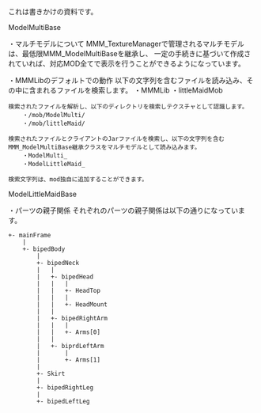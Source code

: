 これは書きかけの資料です。



ModelMultiBase

・マルチモデルについて
	MMM_TextureManagerで管理されるマルチモデルは、最低限MMM_ModelMultiBaseを継承し、
	一定の手続きに基づいて作成されていれば、対応MOD全てで表示を行うことができるようになっています。
	
・MMMLibのデフォルトでの動作
	以下の文字列を含むファイルを読み込み、その中に含まれるファイルを検索します。
		・MMMLib
		・littleMaidMob
	
	検索されたファイルを解析し、以下のディレクトリを検索しテクスチャとして認識します。
		・/mob/ModelMulti/
		・/mob/littleMaid/
	
	検索されたファイルとクライアントのJarファイルを検索し、以下の文字列を含むMMM_ModelMultiBase継承クラスをマルチモデルとして読み込みます。
		・ModelMulti_
		・ModelLittleMaid_

	検索文字列は、mod独自に追加することができます。


ModelLittleMaidBase

・パーツの親子関係
	それぞれのパーツの親子関係は以下の通りになっています。

	+- mainFrame
		|
		+- bipedBody
			|
			+- bipedNeck
			|	|
			|	+- bipedHead
			|	|	|
			|	|	+- HeadTop
			|	|	|
			|	|	+- HeadMount
			|	|
			|	+- bipedRightArm
			|	|	|
			|	|	+- Arms[0]
			|	|
			|	+- biprdLeftArm
			|		|
			|		+- Arms[1]
			|
			+- Skirt
			|
			+- bipedRightLeg
			|
			+- bipedLeftLeg




